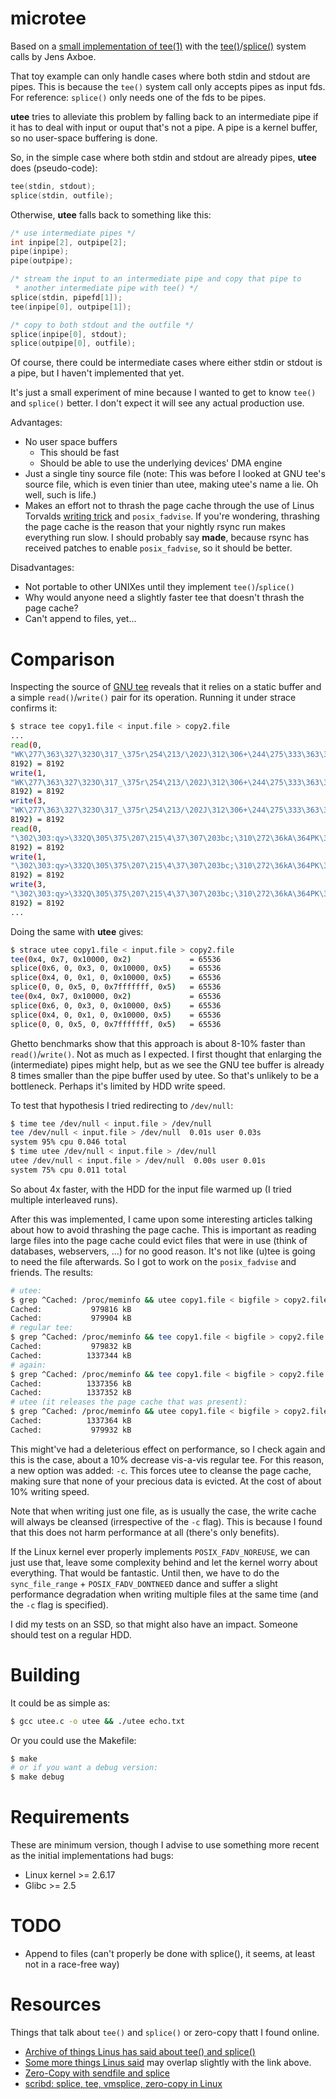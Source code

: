 microtee
========

Based on a [small implementation of
tee(1)](http://lwn.net/Articles/179434/) with the
[tee()](http://man7.org/linux/man-pages/man2/tee.2.html)/[splice()](http://man7.org/linux/man-pages/man2/splice.2.html)
system calls by Jens Axboe.

That toy example can only handle cases where both stdin and stdout are
pipes. This is because the `tee()` system call only accepts pipes as
input fds. For reference: `splice()` only needs one of the fds to be
pipes.

**utee** tries to alleviate this problem by falling back to an
intermediate pipe if it has to deal with input or ouput that's not a
pipe. A pipe is a kernel buffer, so no user-space buffering is done.

So, in the simple case where both stdin and stdout are already pipes,
**utee** does (pseudo-code):

```c
tee(stdin, stdout);
splice(stdin, outfile);
```

Otherwise, **utee** falls back to something like this:

```c
/* use intermediate pipes */
int inpipe[2], outpipe[2];
pipe(inpipe);
pipe(outpipe);

/* stream the input to an intermediate pipe and copy that pipe to
 * another intermediate pipe with tee() */
splice(stdin, pipefd[1]);
tee(inpipe[0], outpipe[1]);

/* copy to both stdout and the outfile */
splice(inpipe[0], stdout);
splice(outpipe[0], outfile);
```

Of course, there could be intermediate cases where either stdin or
stdout is a pipe, but I haven't implemented that yet.

It's just a small experiment of mine because I wanted to get to know
`tee()` and `splice()` better. I don't expect it will see any actual
production use.

Advantages:
- No user space buffers
  - This should be fast
  - Should be able to use the underlying devices' DMA engine
- Just a single tiny source file (note: This was before I looked at GNU
  tee's source file, which is even tinier than utee, making utee's name
  a lie. Oh well, such is life.)
- Makes an effort not to thrash the page cache through the use of Linus
  Torvalds [writing
  trick](http://lkml.iu.edu//hypermail/linux/kernel/1005.2/01845.html)
  and `posix_fadvise`. If you're wondering, thrashing the page cache is
  the reason that your nightly rsync run makes everything run slow. I
  should probably say **made**, because rsync has received patches to
  enable `posix_fadvise`, so it should be better.

Disadvantages:
- Not portable to other UNIXes until they implement `tee()`/`splice()`
- Why would anyone need a slightly faster tee that doesn't thrash the
  page cache?
- Can't append to files, yet...

Comparison
==========

Inspecting the source of [GNU
tee](https://github.com/coreutils/coreutils/blob/master/src/tee.c)
reveals that it relies on a static buffer and a simple
`read()`/`write()` pair for its operation. Running it under strace
confirms it:

```bash
$ strace tee copy1.file < input.file > copy2.file
...
read(0,
"WK\277\363\327\323O\317_\375r\254\213/\202J\312\306+\244\275\333\363\374R{\371zz\374+>"...,
8192) = 8192
write(1,
"WK\277\363\327\323O\317_\375r\254\213/\202J\312\306+\244\275\333\363\374R{\371zz\374+>"...,
8192) = 8192
write(3,
"WK\277\363\327\323O\317_\375r\254\213/\202J\312\306+\244\275\333\363\374R{\371zz\374+>"...,
8192) = 8192
read(0,
"\302\303:qy>\332Q\305\375\207\215\4\37\307\203bc;\310\272\36kA\364PK\323=\3120\332"...,
8192) = 8192
write(1,
"\302\303:qy>\332Q\305\375\207\215\4\37\307\203bc;\310\272\36kA\364PK\323=\3120\332"...,
8192) = 8192
write(3,
"\302\303:qy>\332Q\305\375\207\215\4\37\307\203bc;\310\272\36kA\364PK\323=\3120\332"...,
8192) = 8192
...
```

Doing the same with **utee** gives:

```bash
$ strace utee copy1.file < input.file > copy2.file
tee(0x4, 0x7, 0x10000, 0x2)             = 65536
splice(0x6, 0, 0x3, 0, 0x10000, 0x5)    = 65536
splice(0x4, 0, 0x1, 0, 0x10000, 0x5)    = 65536
splice(0, 0, 0x5, 0, 0x7fffffff, 0x5)   = 65536
tee(0x4, 0x7, 0x10000, 0x2)             = 65536
splice(0x6, 0, 0x3, 0, 0x10000, 0x5)    = 65536
splice(0x4, 0, 0x1, 0, 0x10000, 0x5)    = 65536
splice(0, 0, 0x5, 0, 0x7fffffff, 0x5)   = 65536
```

Ghetto benchmarks show that this approach is about 8-10% faster than
`read()`/`write()`. Not as much as I expected. I first thought that
enlarging the (intermediate) pipes might help, but as we see the GNU tee
buffer is already 8 times smaller than the pipe buffer used by utee. So
that's unlikely to be a bottleneck. Perhaps it's limited by HDD write speed.

To test that hypothesis I tried redirecting to `/dev/null`:

```bash
$ time tee /dev/null < input.file > /dev/null
tee /dev/null < input.file > /dev/null  0.01s user 0.03s
system 95% cpu 0.046 total
$ time utee /dev/null < input.file > /dev/null
utee /dev/null < input.file > /dev/null  0.00s user 0.01s
system 75% cpu 0.011 total
```

So about 4x faster, with the HDD for the input file warmed up (I tried
multiple interleaved runs).

After this was implemented, I came upon some interesting articles
talking about how to avoid thrashing the page cache. This is important
as reading large files into the page cache could evict files that were
in use (think of databases, webservers, ...) for no good reason. It's
not like (u)tee is going to need the file afterwards. So I got to work
on the `posix_fadvise` and friends. The results:

```bash
# utee:
$ grep ^Cached: /proc/meminfo && utee copy1.file < bigfile > copy2.file && grep ^Cached: /proc/meminfo
Cached:           979816 kB
Cached:           979904 kB
# regular tee:
$ grep ^Cached: /proc/meminfo && tee copy1.file < bigfile > copy2.file && grep ^Cached: /proc/meminfo
Cached:           979832 kB
Cached:          1337344 kB
# again:
$ grep ^Cached: /proc/meminfo && tee copy1.file < bigfile > copy2.file && grep ^Cached: /proc/meminfo
Cached:          1337356 kB
Cached:          1337352 kB
# utee (it releases the page cache that was present):
$ grep ^Cached: /proc/meminfo && utee copy1.file < bigfile > copy2.file && grep ^Cached: /proc/meminfo
Cached:          1337364 kB
Cached:           979932 kB
```

This might've had a deleterious effect on performance, so I check again
and this is the case, about a 10% decrease vis-a-vis regular tee. For
this reason, a new option was added: `-c`. This forces utee to cleanse
the page cache, making sure that none of your precious data is evicted.
At the cost of about 10% writing speed.

Note that when writing just one file, as is usually the case, the write
cache will always be cleansed (irrespective of the `-c` flag). This is
because I found that this does not harm performance at all (there's only
benefits).

If the Linux kernel ever properly implements `POSIX_FADV_NOREUSE`, we
can just use that, leave some complexity behind and let the kernel worry
about everything. That would be fantastic. Until then, we have to do the
`sync_file_range` + `POSIX_FADV_DONTNEED` dance and suffer a slight
performance degradation when writing multiple files at the same time
(and the `-c` flag is specified).

I did my tests on an SSD, so that might also have an impact. Someone
should test on a regular HDD.

Building
========

It could be as simple as:

```bash
$ gcc utee.c -o utee && ./utee echo.txt
```

Or you could use the Makefile:

```bash
$ make
# or if you want a debug version:
$ make debug
```

Requirements
============

These are minimum version, though I advise to use something more recent
as the initial implementations had bugs:

- Linux kernel >= 2.6.17
- Glibc >= 2.5

TODO
====

- Append to files (can't properly be done with splice(), it seems, at
  least not in a race-free way)

Resources
=========

Things that talk about `tee()` and `splice()` or zero-copy thatt I found online.

- [Archive of things Linus has said about tee() and
  splice()](http://yarchive.net/comp/linux/splice.html)
- [Some more things Linus
  said](https://web.archive.org/web/20130521163124/http://kerneltrap.org/node/6505)
  may overlap slightly with the link above.
- [Zero-Copy with sendfile and
  splice](http://blog.superpat.com/2010/06/01/zero-copy-in-linux-with-sendfile-and-splice/)
- [scribd: splice, tee, vmsplice, zero-copy in
  Linux](http://www.scribd.com/doc/4006475/Splice-Tee-VMsplice-zero-copy-in-Linux)
